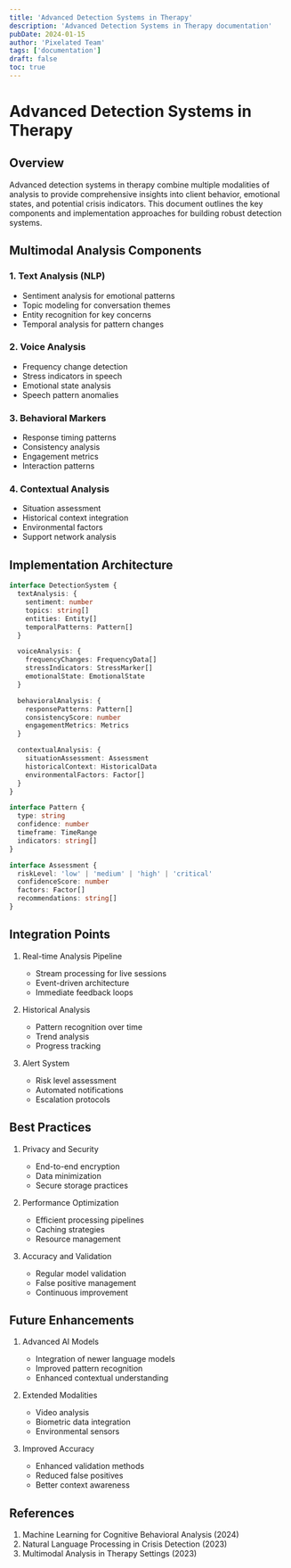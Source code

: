 ```yaml
---
title: 'Advanced Detection Systems in Therapy'
description: 'Advanced Detection Systems in Therapy documentation'
pubDate: 2024-01-15
author: 'Pixelated Team'
tags: ['documentation']
draft: false
toc: true
---
```


# Advanced Detection Systems in Therapy

## Overview

Advanced detection systems in therapy combine multiple modalities of analysis to provide comprehensive insights into client behavior, emotional states, and potential crisis indicators. This document outlines the key components and implementation approaches for building robust detection systems.

## Multimodal Analysis Components

### 1. Text Analysis (NLP)

- Sentiment analysis for emotional patterns
- Topic modeling for conversation themes
- Entity recognition for key concerns
- Temporal analysis for pattern changes

### 2. Voice Analysis

- Frequency change detection
- Stress indicators in speech
- Emotional state analysis
- Speech pattern anomalies

### 3. Behavioral Markers

- Response timing patterns
- Consistency analysis
- Engagement metrics
- Interaction patterns

### 4. Contextual Analysis

- Situation assessment
- Historical context integration
- Environmental factors
- Support network analysis

## Implementation Architecture

```typescript
interface DetectionSystem {
  textAnalysis: {
    sentiment: number
    topics: string[]
    entities: Entity[]
    temporalPatterns: Pattern[]
  }

  voiceAnalysis: {
    frequencyChanges: FrequencyData[]
    stressIndicators: StressMarker[]
    emotionalState: EmotionalState
  }

  behavioralAnalysis: {
    responsePatterns: Pattern[]
    consistencyScore: number
    engagementMetrics: Metrics
  }

  contextualAnalysis: {
    situationAssessment: Assessment
    historicalContext: HistoricalData
    environmentalFactors: Factor[]
  }
}

interface Pattern {
  type: string
  confidence: number
  timeframe: TimeRange
  indicators: string[]
}

interface Assessment {
  riskLevel: 'low' | 'medium' | 'high' | 'critical'
  confidenceScore: number
  factors: Factor[]
  recommendations: string[]
}
```

## Integration Points

1. Real-time Analysis Pipeline
   - Stream processing for live sessions
   - Event-driven architecture
   - Immediate feedback loops

2. Historical Analysis
   - Pattern recognition over time
   - Trend analysis
   - Progress tracking

3. Alert System
   - Risk level assessment
   - Automated notifications
   - Escalation protocols

## Best Practices

1. Privacy and Security
   - End-to-end encryption
   - Data minimization
   - Secure storage practices

2. Performance Optimization
   - Efficient processing pipelines
   - Caching strategies
   - Resource management

3. Accuracy and Validation
   - Regular model validation
   - False positive management
   - Continuous improvement

## Future Enhancements

1. Advanced AI Models
   - Integration of newer language models
   - Improved pattern recognition
   - Enhanced contextual understanding

2. Extended Modalities
   - Video analysis
   - Biometric data integration
   - Environmental sensors

3. Improved Accuracy
   - Enhanced validation methods
   - Reduced false positives
   - Better context awareness

## References

1. Machine Learning for Cognitive Behavioral Analysis (2024)
2. Natural Language Processing in Crisis Detection (2023)
3. Multimodal Analysis in Therapy Settings (2023)
